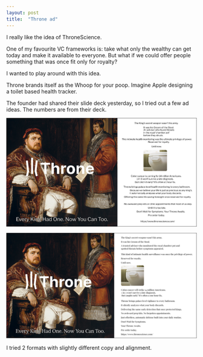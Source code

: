 ```yaml
---
layout: post
title:  "Throne ad"
---
```


I really like the idea of ThroneScience.

One of my favourite VC frameworks is: take what only the wealthy can get today and make it available to everyone.
But what if we could offer people something that was once fit only for royalty?

I wanted to play around with this idea.

Throne brands itself as the Whoop for your poop. Imagine Apple designing a toilet based health tracker.

The founder had shared their slide deck yesterday, so I tried out a few ad ideas.
The numbers are from their deck.

![Throne ad 1](/assets/img/thronead1.png)

![Throne ad 2](/assets/img/thronead2.png)

I tried 2 formats with slightly different copy and alignment.
